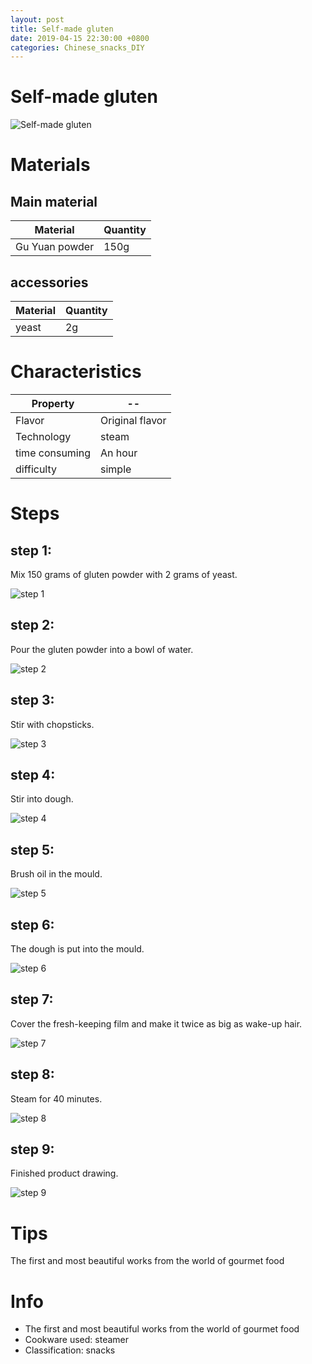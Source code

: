 ```yaml
---
layout: post
title: Self-made gluten
date: 2019-04-15 22:30:00 +0800
categories: Chinese_snacks_DIY
---
```


# Self-made gluten

![Self-made gluten]({{site.baseurl}}/img/407935/407935.jpg)

# Materials


## Main material

Material|Quantity
--|--
Gu Yuan powder|150g

## accessories

Material|Quantity
--|--
yeast|2g

# Characteristics

Property|--
--|--
Flavor|Original flavor
Technology|steam
time consuming|An hour
difficulty|simple

# Steps

## step 1:

Mix 150 grams of gluten powder with 2 grams of yeast.

![step 1]({{site.baseurl}}/img/407935/1.jpg)

## step 2:

Pour the gluten powder into a bowl of water.

![step 2]({{site.baseurl}}/img/407935/2.jpg)

## step 3:

Stir with chopsticks.

![step 3]({{site.baseurl}}/img/407935/3.jpg)

## step 4:

Stir into dough.

![step 4]({{site.baseurl}}/img/407935/4.jpg)

## step 5:

Brush oil in the mould.

![step 5]({{site.baseurl}}/img/407935/5.jpg)

## step 6:

The dough is put into the mould.

![step 6]({{site.baseurl}}/img/407935/6.jpg)

## step 7:

Cover the fresh-keeping film and make it twice as big as wake-up hair.

![step 7]({{site.baseurl}}/img/407935/7.jpg)

## step 8:

Steam for 40 minutes.

![step 8]({{site.baseurl}}/img/407935/8.jpg)

## step 9:

Finished product drawing.

![step 9]({{site.baseurl}}/img/407935/9.jpg)

# Tips

The first and most beautiful works from the world of gourmet food

# Info

- The first and most beautiful works from the world of gourmet food
- Cookware used: steamer
- Classification: snacks